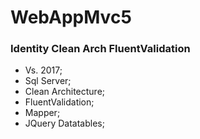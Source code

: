 # WebAppMvc5

### Identity Clean Arch FluentValidation
- Vs. 2017;
- Sql Server;
- Clean Architecture;
- FluentValidation;
- Mapper;
- JQuery Datatables;

